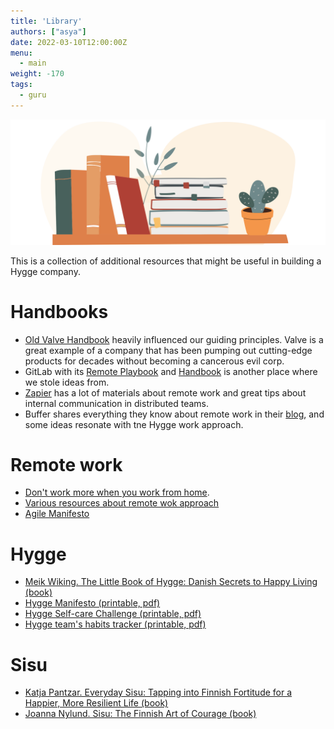 ```yaml
---
title: 'Library'
authors: ["asya"]
date: 2022-03-10T12:00:00Z
menu:
  - main
weight: -170
tags:
  - guru
---
```


![Library](/img/library.png)

This is a collection of additional resources that might be useful in building a Hygge company.

# Handbooks

* [Old Valve Handbook](https://steamcdn-a.akamaihd.net/apps/valve/Valve_NewEmployeeHandbook.pdf) heavily influenced our guiding principles. Valve is a great example of a company that has been pumping out cutting-edge products for decades without becoming a cancerous evil corp.
* GitLab with its [Remote Playbook](https://about.gitlab.com/company/culture/all-remote/) and [Handbook](https://about.gitlab.com/handbook/) is another place where we stole ideas from.
* [Zapier](https://zapier.com/learn/remote-work/) has a lot of materials about remote work and great tips about internal communication in distributed teams.
* Buffer shares everything they know about remote work in their [blog](https://buffer.com/resources/remote-work/), and some ideas resonate with tne Hygge work approach.

# Remote work

* [Don't work more when you work from home](https://zapier.com/blog/working-too-much-remote-work/).
* [Various resources about remote wok approach](https://about.gitlab.com/company/culture/all-remote/resources/)
* [Agile Manifesto](http://agilemanifesto.org)

# Hygge

* [Meik Wiking. The Little Book of Hygge: Danish Secrets to Happy Living (book)](https://www.amazon.com/Little-Book-Hygge-Danish-Secrets/dp/0062658808)
* [Hygge Manifesto (printable, pdf)](/files/Hygge-manifesto.pdf)
* [Hygge Self-care Challenge (printable, pdf)](/files/Habits-tracker.png)
* [Hygge team's habits tracker (printable, pdf)](/files/self-care-checklist.png)

# Sisu

* [Katja Pantzar. Everyday Sisu: Tapping into Finnish Fortitude for a Happier, More Resilient Life (book)](https://www.amazon.com/Everyday-Sisu-Tapping-Fortitude-Resilient/dp/059341926X)
* [Joanna Nylund. Sisu: The Finnish Art of Courage (book)](https://www.amazon.com/gp/product/B078W7C4TB/ref=dbs_a_def_rwt_hsch_vapi_tkin_p1_i0)

